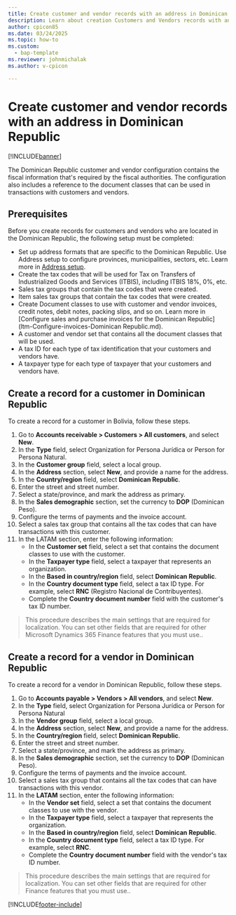 ```yaml
---
title: Create customer and vendor records with an address in Dominican Republic
description: Learn about creation Customers and Vendors records with an address in Dominican Republic. 
author: cpicon85
ms.date: 03/24/2025
ms.topic: how-to
ms.custom: 
  - bap-template
ms.reviewer: johnmichalak
ms.author: v-cpicon

---
```


# Create customer and vendor records with an address in Dominican Republic

[!INCLUDE[banner](../../../includes/banner.md)]

The Dominican Republic customer and vendor configuration contains the fiscal information that's required by the fiscal authorities. The configuration also includes a reference to the document classes that can be used in transactions with customers and vendors.

## Prerequisites

Before you create records for customers and vendors who are located in the Dominican Republic, the following setup must be completed:

- Set up address formats that are specific to the Dominican Republic. Use Address setup to configure provinces, municipalities, sectors, etc. Learn more in [Address setup](ltm-core-address-setup.md).
- Create the tax codes that will be used for Tax on Transfers of Industrialized Goods and Services (ITBIS), including ITBIS 18%, 0%, etc. 
- Sales tax groups that contain the tax codes that were created.
- Item sales tax groups that contain the tax codes that were created.
- Create Document classes to use with customer and vendor invoices, credit notes, debit notes, packing slips, and so on. Learn more in [Configure sales and purchase invoices for the Dominican Republic](ltm-Configure-invoices-Dominican Republic.md).
- A customer and vendor set that contains all the document classes that will be used.
- A tax ID for each type of tax identification that your customers and vendors have.
- A taxpayer type for each type of taxpayer that your customers and vendors have.

## Create a record for a customer in Dominican Republic

To create a record for a customer in Bolivia, follow these steps.

1. Go to **Accounts receivable > Customers > All customers**, and select **New**.
2. In the **Type** field, select Organization for Persona Jurídica or Person for Persona Natural.
3. In the **Customer group** field, select a local group.
4. In the **Address** section, select **New**, and provide a name for the address.
5. In the **Country/region** field, select **Dominican Republic**.
6. Enter the street and street number.
7. Select a state/province,  and mark the address as primary.
8. In the **Sales demographic** section, set the currency to **DOP** (Dominican Peso).
9. Configure the terms of payments and the invoice account.
10. Select a sales tax group that contains all the tax codes that can have transactions with this customer.
11. In the LATAM section, enter the following information:
     - In the **Customer set** field, select a set that contains the document classes to use with the customer.
     - In the **Taxpayer type** field, select a taxpayer that represents an organization.
     - In the **Based in country/region** field, select **Dominican Republic**.
     - In the **Country document type** field, select a tax ID type. For example, select **RNC** (Registro Nacional de Contribuyentes).
     - Complete the **Country document number** field with the customer's tax ID number.

> This procedure describes the main settings that are required for localization. You can set other fields that are required for other Microsoft Dynamics 365 Finance features that you must use..

## Create a record for a vendor in Dominican Republic

To create a record for a vendor in Dominican Republic, follow these steps.

1. Go to **Accounts payable > Vendors > All vendors**, and select **New**.
2. In the **Type** field, select Organization for Persona Jurídica or Person for Persona Natural
3. In the **Vendor group** field, select a local group.
4. In the **Address** section, select **New**, and provide a name for the address.
5. In the **Country/region** field, select **Dominican Republic**.
6. Enter the street and street number.
7. Select a state/province, and mark the address as primary.
8. In the **Sales demographic** section, set the currency to **DOP** (Dominican Peso).
9. Configure the terms of payments and the invoice account.
10. Select a sales tax group that contains all the tax codes that can have transactions with this vendor.
11. In the **LATAM** section, enter the following information:
    - In the **Vendor set** field, select a set that contains the document classes to use with the vendor.
    - In the **Taxpayer type** field, select a taxpayer that represents the organization.
    - In the **Based in country/region** field, select **Dominican Republic**.
    - In the **Country document type** field, select a tax ID type. For example, select **RNC**.
    - Complete the **Country document number** field with the vendor's tax ID number.

> This procedure describes the main settings that are required for localization. You can set other fields that are required for other Finance features that you must use..

[!INCLUDE[footer-include](../../../includes/footer-banner.md)]
